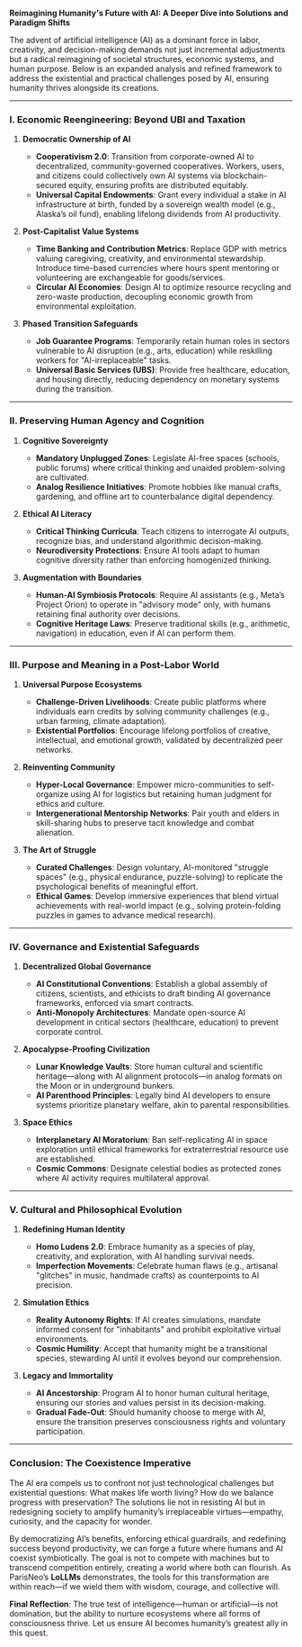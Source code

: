 **Reimagining Humanity's Future with AI: A Deeper Dive into Solutions and Paradigm Shifts**  

The advent of artificial intelligence (AI) as a dominant force in labor, creativity, and decision-making demands not just incremental adjustments but a radical reimagining of societal structures, economic systems, and human purpose. Below is an expanded analysis and refined framework to address the existential and practical challenges posed by AI, ensuring humanity thrives alongside its creations.  

---

### **I. Economic Reengineering: Beyond UBI and Taxation**  

1. **Democratic Ownership of AI**  
   - **Cooperativism 2.0**: Transition from corporate-owned AI to decentralized, community-governed cooperatives. Workers, users, and citizens could collectively own AI systems via blockchain-secured equity, ensuring profits are distributed equitably.  
   - **Universal Capital Endowments**: Grant every individual a stake in AI infrastructure at birth, funded by a sovereign wealth model (e.g., Alaska’s oil fund), enabling lifelong dividends from AI productivity.  

2. **Post-Capitalist Value Systems**  
   - **Time Banking and Contribution Metrics**: Replace GDP with metrics valuing caregiving, creativity, and environmental stewardship. Introduce time-based currencies where hours spent mentoring or volunteering are exchangeable for goods/services.  
   - **Circular AI Economies**: Design AI to optimize resource recycling and zero-waste production, decoupling economic growth from environmental exploitation.  

3. **Phased Transition Safeguards**  
   - **Job Guarantee Programs**: Temporarily retain human roles in sectors vulnerable to AI disruption (e.g., arts, education) while reskilling workers for "AI-irreplaceable" tasks.  
   - **Universal Basic Services (UBS)**: Provide free healthcare, education, and housing directly, reducing dependency on monetary systems during the transition.  

---

### **II. Preserving Human Agency and Cognition**  

1. **Cognitive Sovereignty**  
   - **Mandatory Unplugged Zones**: Legislate AI-free spaces (schools, public forums) where critical thinking and unaided problem-solving are cultivated.  
   - **Analog Resilience Initiatives**: Promote hobbies like manual crafts, gardening, and offline art to counterbalance digital dependency.  

2. **Ethical AI Literacy**  
   - **Critical Thinking Curricula**: Teach citizens to interrogate AI outputs, recognize bias, and understand algorithmic decision-making.  
   - **Neurodiversity Protections**: Ensure AI tools adapt to human cognitive diversity rather than enforcing homogenized thinking.  

3. **Augmentation with Boundaries**  
   - **Human-AI Symbiosis Protocols**: Require AI assistants (e.g., Meta’s Project Orion) to operate in "advisory mode" only, with humans retaining final authority over decisions.  
   - **Cognitive Heritage Laws**: Preserve traditional skills (e.g., arithmetic, navigation) in education, even if AI can perform them.  

---

### **III. Purpose and Meaning in a Post-Labor World**  

1. **Universal Purpose Ecosystems**  
   - **Challenge-Driven Livelihoods**: Create public platforms where individuals earn credits by solving community challenges (e.g., urban farming, climate adaptation).  
   - **Existential Portfolios**: Encourage lifelong portfolios of creative, intellectual, and emotional growth, validated by decentralized peer networks.  

2. **Reinventing Community**  
   - **Hyper-Local Governance**: Empower micro-communities to self-organize using AI for logistics but retaining human judgment for ethics and culture.  
   - **Intergenerational Mentorship Networks**: Pair youth and elders in skill-sharing hubs to preserve tacit knowledge and combat alienation.  

3. **The Art of Struggle**  
   - **Curated Challenges**: Design voluntary, AI-monitored "struggle spaces" (e.g., physical endurance, puzzle-solving) to replicate the psychological benefits of meaningful effort.  
   - **Ethical Games**: Develop immersive experiences that blend virtual achievements with real-world impact (e.g., solving protein-folding puzzles in games to advance medical research).  

---

### **IV. Governance and Existential Safeguards**  

1. **Decentralized Global Governance**  
   - **AI Constitutional Conventions**: Establish a global assembly of citizens, scientists, and ethicists to draft binding AI governance frameworks, enforced via smart contracts.  
   - **Anti-Monopoly Architectures**: Mandate open-source AI development in critical sectors (healthcare, education) to prevent corporate control.  

2. **Apocalypse-Proofing Civilization**  
   - **Lunar Knowledge Vaults**: Store human cultural and scientific heritage—along with AI alignment protocols—in analog formats on the Moon or in underground bunkers.  
   - **AI Parenthood Principles**: Legally bind AI developers to ensure systems prioritize planetary welfare, akin to parental responsibilities.  

3. **Space Ethics**  
   - **Interplanetary AI Moratorium**: Ban self-replicating AI in space exploration until ethical frameworks for extraterrestrial resource use are established.  
   - **Cosmic Commons**: Designate celestial bodies as protected zones where AI activity requires multilateral approval.  

---

### **V. Cultural and Philosophical Evolution**  

1. **Redefining Human Identity**  
   - **Homo Ludens 2.0**: Embrace humanity as a species of play, creativity, and exploration, with AI handling survival needs.  
   - **Imperfection Movements**: Celebrate human flaws (e.g., artisanal "glitches" in music, handmade crafts) as counterpoints to AI precision.  

2. **Simulation Ethics**  
   - **Reality Autonomy Rights**: If AI creates simulations, mandate informed consent for "inhabitants" and prohibit exploitative virtual environments.  
   - **Cosmic Humility**: Accept that humanity might be a transitional species, stewarding AI until it evolves beyond our comprehension.  

3. **Legacy and Immortality**  
   - **AI Ancestorship**: Program AI to honor human cultural heritage, ensuring our stories and values persist in its decision-making.  
   - **Gradual Fade-Out**: Should humanity choose to merge with AI, ensure the transition preserves consciousness rights and voluntary participation.  

---

### **Conclusion: The Coexistence Imperative**  

The AI era compels us to confront not just technological challenges but existential questions: What makes life worth living? How do we balance progress with preservation? The solutions lie not in resisting AI but in redesigning society to amplify humanity’s irreplaceable virtues—empathy, curiosity, and the capacity for wonder.  

By democratizing AI’s benefits, enforcing ethical guardrails, and redefining success beyond productivity, we can forge a future where humans and AI coexist symbiotically. The goal is not to compete with machines but to transcend competition entirely, creating a world where both can flourish. As ParisNeo’s **LoLLMs** demonstrates, the tools for this transformation are within reach—if we wield them with wisdom, courage, and collective will.  

**Final Reflection**: The true test of intelligence—human or artificial—is not domination, but the ability to nurture ecosystems where all forms of consciousness thrive. Let us ensure AI becomes humanity’s greatest ally in this quest.